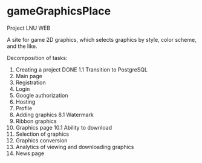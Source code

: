 # gameGraphicsPlace
Project LNU WEB

A site for game 2D graphics, which selects graphics by style, color scheme, and the like.

Decomposition of tasks:
1. Creating a project DONE
1.1 Transition to PostgreSQL
2. Main page
3. Registration
4. Login
5. Google authorization
6. Hosting
7. Profile
8. Adding graphics
8.1 Watermark
9. Ribbon graphics
10. Graphics page
10.1 Ability to download
11. Selection of graphics
12. Graphics conversion
13. Analytics of viewing and downloading graphics
14. News page
